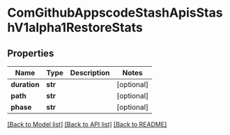 # ComGithubAppscodeStashApisStashV1alpha1RestoreStats

## Properties
Name | Type | Description | Notes
------------ | ------------- | ------------- | -------------
**duration** | **str** |  | [optional] 
**path** | **str** |  | [optional] 
**phase** | **str** |  | [optional] 

[[Back to Model list]](../README.md#documentation-for-models) [[Back to API list]](../README.md#documentation-for-api-endpoints) [[Back to README]](../README.md)


